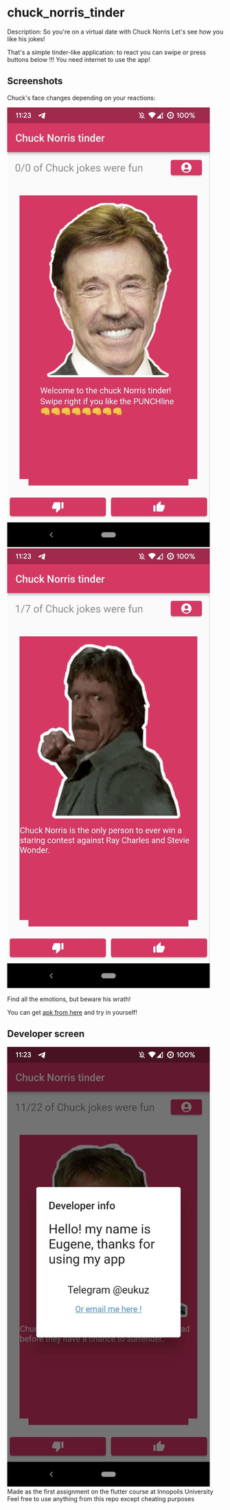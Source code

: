 # chuck_norris_tinder

Description:
So you're on a virtual date with Chuck Norris
Let's see how you like his jokes!

That's a simple tinder-like application: to react you can swipe or press buttons below
!!! You need internet to use the app!
## Screenshots

Chuck's face changes depending on your reactions:

![face1](https://github.com/eukuz/chuck_norris_tinder/blob/master/assets/scr1.jpg)
![face5](https://github.com/eukuz/chuck_norris_tinder/blob/master/assets/scr2.jpg)

Find all the emotions, but beware his wrath!

You can get [apk from here](https://drive.google.com/drive/folders/1yHyPtbh0UC3MEofgj7d51YKgB5qRgGE5?usp=sharing) and try in yourself!

## Developer screen
![developer screen](https://github.com/eukuz/chuck_norris_tinder/blob/master/assets/scr3.jpg)
Made as the first assignment on the flutter course at Innopolis University
Feel free to use anything from this repo except cheating purposes
